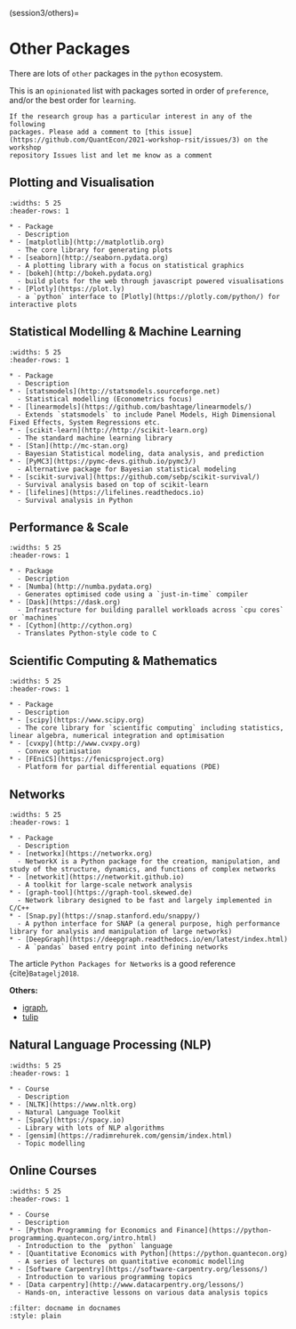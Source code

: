 (session3/others)=
# Other Packages

There are lots of `other` packages in the `python` ecosystem.

This is an `opinionated` list with packages sorted in order of `preference`, and/or
the best order for `learning`.

```{note}
If the research group has a particular interest in any of the following
packages. Please add a comment to [this issue](https://github.com/QuantEcon/2021-workshop-rsit/issues/3) on the workshop
repository Issues list and let me know as a comment
```

## Plotting and Visualisation

```{list-table}
:widths: 5 25
:header-rows: 1

* - Package
  - Description
* - [matplotlib](http://matplotlib.org)
  - The core library for generating plots
* - [seaborn](http://seaborn.pydata.org)
  - A plotting library with a focus on statistical graphics
* - [bokeh](http://bokeh.pydata.org)
  - build plots for the web through javascript powered visualisations
* - [Plotly](https://plot.ly)
  - a `python` interface to [Plotly](https://plotly.com/python/) for interactive plots
```

## Statistical Modelling & Machine Learning

```{list-table}
:widths: 5 25
:header-rows: 1

* - Package
  - Description
* - [statsmodels](http://statsmodels.sourceforge.net)
  - Statistical modelling (Econometrics focus)
* - [linearmodels](https://github.com/bashtage/linearmodels/)
  - Extends `statsmodels` to include Panel Models, High Dimensional Fixed Effects, System Regressions etc.
* - [scikit-learn](http://http://scikit-learn.org)
  - The standard machine learning library
* - [Stan](http://mc-stan.org)
  - Bayesian Statistical modeling, data analysis, and prediction
* - [PyMC3](https://pymc-devs.github.io/pymc3/)
  - Alternative package for Bayesian statistical modeling
* - [scikit-survival](https://github.com/sebp/scikit-survival/)
  - Survival analysis based on top of scikit-learn
* - [lifelines](https://lifelines.readthedocs.io)
  - Survival analysis in Python
```

## Performance & Scale

```{list-table}
:widths: 5 25
:header-rows: 1

* - Package
  - Description
* - [Numba](http://numba.pydata.org)
  - Generates optimised code using a `just-in-time` compiler
* - [Dask](https://dask.org)
  - Infrastructure for building parallel workloads across `cpu cores` or `machines`
* - [Cython](http://cython.org)
  - Translates Python-style code to C

```

## Scientific Computing & Mathematics

```{list-table}
:widths: 5 25
:header-rows: 1

* - Package
  - Description
* - [scipy](https://www.scipy.org)
  - The core library for `scientific computing` including statistics, linear algebra, numerical integration and optimisation
* - [cvxpy](http://www.cvxpy.org)
  - Convex optimisation
* - [FEniCS](https://fenicsproject.org)
  - Platform for partial differential equations (PDE)
```

## Networks

```{list-table}
:widths: 5 25
:header-rows: 1

* - Package
  - Description
* - [networkx](https://networkx.org)
  - NetworkX is a Python package for the creation, manipulation, and study of the structure, dynamics, and functions of complex networks
* - [networkit](https://networkit.github.io)
  - A toolkit for large-scale network analysis
* - [graph-tool](https://graph-tool.skewed.de)
  - Network library designed to be fast and largely implemented in C/C++
* - [Snap.py](https://snap.stanford.edu/snappy/)
  - A python interface for SNAP (a general purpose, high performance library for analysis and manipulation of large networks)
* - [DeepGraph](https://deepgraph.readthedocs.io/en/latest/index.html)
  - A `pandas` based entry point into defining networks
```

The article `Python Packages for Networks` is a good reference {cite}`Batagelj2018`.

**Others:**

- [igraph](https://igraph.org),
- [tulip](https://tulip.labri.fr/Documentation/current/tulip-python/html/index.html)


## Natural Language Processing (NLP)

```{list-table}
:widths: 5 25
:header-rows: 1

* - Course
  - Description
* - [NLTK](https://www.nltk.org)
  - Natural Language Toolkit
* - [SpaCy](https://spacy.io)
  - Library with lots of NLP algorithms
* - [gensim](https://radimrehurek.com/gensim/index.html)
  - Topic modelling
```

## Online Courses

```{list-table}
:widths: 5 25
:header-rows: 1

* - Course
  - Description
* - [Python Programming for Economics and Finance](https://python-programming.quantecon.org/intro.html)
  - Introduction to the `python` language
* - [Quantitative Economics with Python](https://python.quantecon.org)
  - A series of lectures on quantitative economic modelling
* - [Software Carpentry](https://software-carpentry.org/lessons/)
  - Introduction to various programming topics
* - [Data carpentry](http://www.datacarpentry.org/lessons/)
  - Hands-on, interactive lessons on various data analysis topics

```

```{bibliography}
:filter: docname in docnames
:style: plain
```